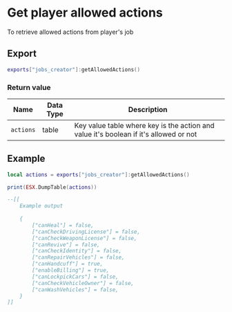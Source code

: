 # Get player allowed actions
To retrieve allowed actions from player's job

## Export
``` lua
exports["jobs_creator"]:getAllowedActions()
```

### Return value
| Name                | Data Type | Description                                   |
| -                   | -         | -                                             |
| `actions`   | table | Key value table where key is the action and value it's boolean if it's allowed or not   |

## Example
``` lua
local actions = exports["jobs_creator"]:getAllowedActions()

print(ESX.DumpTable(actions))

--[[
    Example output
    
    {
        ["canHeal"] = false,
        ["canCheckDrivingLicense"] = false,
        ["canCheckWeaponLicense"] = false,
        ["canRevive"] = false,
        ["canCheckIdentity"] = false,
        ["canRepairVehicles"] = false,
        ["canHandcuff"] = true,
        ["enableBilling"] = true,
        ["canLockpickCars"] = false,
        ["canCheckVehicleOwner"] = false,
        ["canWashVehicles"] = false,
    }
]]

```